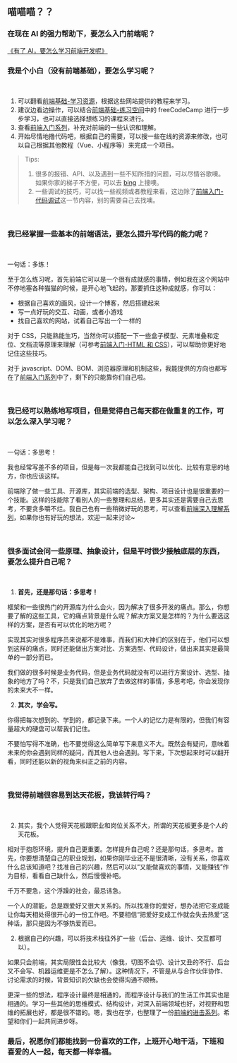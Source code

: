 ## 喵喵喵？？

### 在现在 AI 的强力帮助下，要怎么入门前端呢？
[《有了 AI，要怎么学习前端开发呢》](https://www.bilibili.com/video/BV1iQ3wz1Eyi)

### 我是个小白（没有前端基础），要怎么学习呢？
<br>

1. 可以翻看[前端基础-学习资源](/front-end-basic/#学习资源)，根据这些网站提供的教程来学习。
2. 建议边看边操作，可以结合[前端基础-练习空间](/front-end-basic/#练习空间)中的 freeCodeCamp 进行一步步学习，也可以直接选择想练习的课程来进行。
3. 查看[前端入门系列](./front-end-basic/front-end/front-end-1.md)，补充对前端的一些认识和理解。
4. 开始尽情地撸代码吧，根据自己的需要，可以搜一些在线的资源来修改，也可以自己根据其他教程（Vue、小程序等）来完成一个项目。

> Tips: 
> 1. 很多的报错、API、以及遇到一些不知所措的问题，可以尽情谷歌噢。如果你家的梯子不方便，可以去 [bing](https://cn.bing.com/) 上搜噢。
> 2. 一些调试的技巧，可以找一些视频或者教程来看，这边除了[前端入门-代码调试](./front-end-basic/front-end/front-end-7.md)这一节内容，别的需要自己去找噢。

<br>

### 我已经掌握一些基本的前端语法，要怎么提升写代码的能力呢？
<br>

一句话：多练！

至于怎么练习呢，首先前端它可以是一个很有成就感的事情，例如我在这个网站中不停地塞各种猫猫的时候，是开心地飞起的。那要抓住这种成就感，你可以：
- 根据自己喜欢的画风，设计一个博客，然后搭建起来
- 写一点好玩的交互、动画，或者小游戏
- 找自己喜欢的网站，试着自己写出一个一样的

对于 CSS，只能熟能生巧，当然你可以搭配一下一些盒子模型、元素堆叠和定位、文档流等原理来理解（可参考[前端入门-HTML 和 CSS](./front-end-basic/front-end/front-end-3.md)），可以帮助你更好地记住这些技巧。

对于 javascript、DOM、BOM、浏览器原理和机制这些，我能提供的方向也都写在了[前端入门系列](./front-end-basic/front-end/front-end-1.md)中了，剩下的只能靠你们自己啦。

<br>

### 我已经可以熟练地写项目，但是觉得自己每天都在做重复的工作，可以怎么深入学习呢？
<br>

一句话：多思考！

我也经常写差不多的项目，但是每一次我都能自己找到可以优化、比较有意思的地方，你也应该这样。

前端除了做一些工具、开源库，其实前端的选型、架构、项目设计也是很重要的一个技能。这样的技能除了看别人的一些整理和总结，更多其实还是需要自己去思考，不要贪多嚼不烂。我自己也有一些稍微好玩的思考，可以查看[前端深入理解系列](./front-end-basic/understanding/build-application.md)，如果你也有好玩的想法，欢迎一起来讨论~

<br>

### 很多面试会问一些原理、抽象设计，但是平时很少接触底层的东西，要怎么提升自己呢？
<br>

1. **首先，还是那句话：多思考！**

框架和一些很热门的开源库为什么会火，因为解决了很多开发的痛点。那么，你想要了解的这些工具，它的痛点背景是什么呢？解决方案又是怎样的？为什么要选这样的方案，是否有可以优化的地方呢？

实现其实对很多程序员来说都不是难事，而我们和大神们的区别在于，他们可以想到这样的痛点，同时还能做出方案对比、方案选型、代码设计，做出来其实是最简单的一部分而已。

我们做的很多时候是业务代码，但是业务代码就没有可以进行方案设计、选型、抽象的地方了吗？不，只是我们自己放弃了去做这样的事情，多思考吧，你会发现你的未来大不一样。

2. **其次，学会写。**

你得把每次想到的、学到的，都记录下来。一个人的记忆力是有限的，但我们有容量超大的硬盘可以帮我们记住。

不要怕写得不准确，也不要觉得这么简单写下来意义不大。既然会有疑问，意味着未来的你会遇到同样的疑问，而其他人也会遇到。写下来，下次想起来时可以翻开看，同时还能以新的视角来纠正之前的内容。

<br>

### 我觉得前端很容易到达天花板，我该转行吗？
<br>

2. 其实，我个人觉得天花板跟职业和岗位关系不大，所谓的天花板更多是个人的天花板。

相对于抱怨环境，提升自己更重要。怎样提升自己呢？还是那句话，多思考。首先，你要想清楚自己的职业规划，如果你刚毕业还不是很清晰，没有关系，你喜欢什么总该知道吧？找准自己的兴趣，然后可以以“又能做喜欢的事情，又能赚钱”作为目标，看看自己缺什么，然后慢慢补吧。

千万不要急，这个浮躁的社会，最忌讳急。

一个人的潜能，总是跟爱好又很大关系的。所以找准你的爱好，想办法把它变成能让你每天相处得很开心的一份工作吧。不要相信“把爱好变成工作就会失去热爱”这种话，那只是因为不够热爱而已。

2. 根据自己的兴趣，可以将技术栈往外扩一些（后台、运维、设计、交互都可以）。

如果只会前端，其实局限性会比较大（像我，切图不会切、设计又丑的不行、后台又不会写、机器运维更是不怎么了解）。这种情况下，不管是从与合作伙伴协作、讨论需求的时候，背景知识的欠缺也会使得沟通不顺畅。

更深一些的想法，程序设计最终是相通的，而程序设计与我们的生活工作其实也是相通的。学习一些其他的思维模式、结构设计，对深入前端领域也好，对视野和思维的拓展也好，都是很不错的。嗯，我也在学，也整理了一份[前端的进击系列](/front-end-addon/)。希望和你们一起共同进步呀。

### 最后，祝愿你们都能找到一份喜欢的工作，上班开心地干活，下班和喜爱的人一起，每天都一样幸福。
